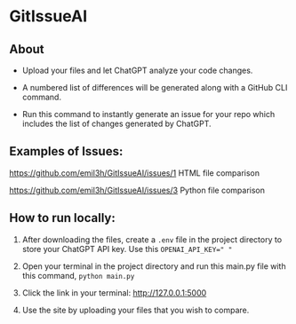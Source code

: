 # GitIssueAI 

## About
- Upload your files and let ChatGPT analyze your code changes. 

- A numbered list of differences will be generated along with a GitHub CLI command.

- Run this command to instantly generate an issue for your repo which includes the list of changes generated by ChatGPT.


## Examples of Issues: 
https://github.com/emil3h/GitIssueAI/issues/1  HTML file comparison 

https://github.com/emil3h/GitIssueAI/issues/3  Python file comparison 


## How to run locally: 
1. After downloading the files, create a ```.env``` file in the project directory to store your ChatGPT API key. Use this ```OPENAI_API_KEY=" "```

2. Open your terminal in the project directory and run this main.py file with this command,  ```python main.py```

3. Click the link in your terminal: http://127.0.0.1:5000

4. Use the site by uploading your files that you wish to compare.
